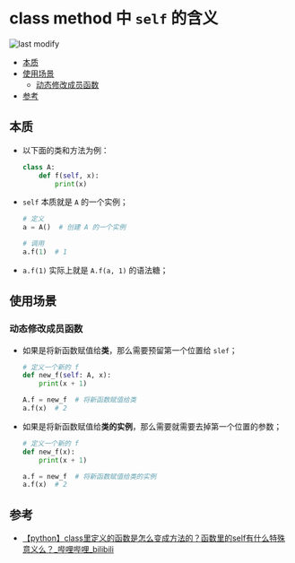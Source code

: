 class method 中 `self` 的含义
===
<!--START_SECTION:badge-->

![last modify](https://img.shields.io/static/v1?label=last%20modify&message=2022-10-13%2001:56:19&color=yellowgreen&style=flat-square)

<!--END_SECTION:badge-->

- [本质](#本质)
- [使用场景](#使用场景)
    - [动态修改成员函数](#动态修改成员函数)
- [参考](#参考)

## 本质

- 以下面的类和方法为例：
    ```python
    class A:
        def f(self, x):
            print(x)
    ``` 
- `self` 本质就是 `A` 的一个实例；
    ```python
    # 定义
    a = A()  # 创建 A 的一个实例
    
    # 调用
    a.f(1)  # 1
    ```
- `a.f(1)` 实际上就是 `A.f(a, 1)` 的语法糖；


## 使用场景

### 动态修改成员函数
- 如果是将新函数赋值给**类**，那么需要预留第一个位置给 `slef`；
    ```python
    # 定义一个新的 f
    def new_f(self: A, x):
        print(x + 1)

    A.f = new_f  # 将新函数赋值给类
    a.f(x)  # 2
    ```
- 如果是将新函数赋值给**类的实例**，那么需要就需要去掉第一个位置的参数；
    ```python
    # 定义一个新的 f
    def new_f(x):
        print(x + 1)

    a.f = new_f  # 将新函数赋值给类的实例
    a.f(x)  # 2
    ```


## 参考
- [【python】class里定义的函数是怎么变成方法的？函数里的self有什么特殊意义么？_哔哩哔哩_bilibili](https://www.bilibili.com/video/BV1pa411e7tQ)
